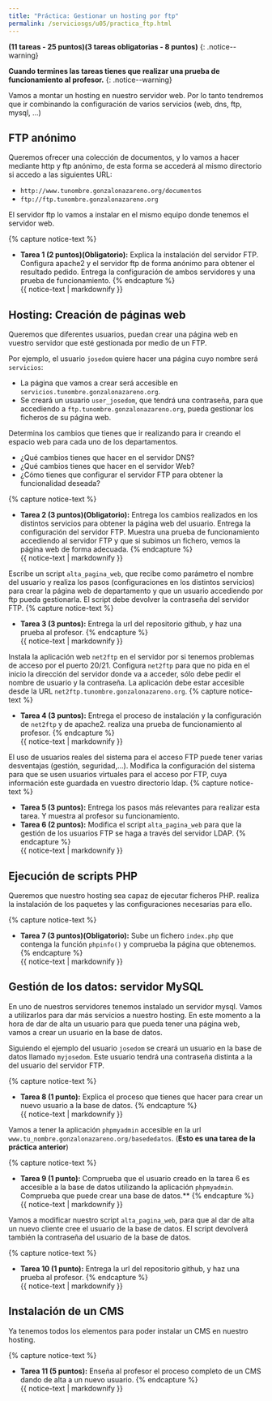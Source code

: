 ```yaml
---
title: "Práctica: Gestionar un hosting por ftp"
permalink: /serviciosgs/u05/practica_ftp.html
---
```


**(11 tareas - 25 puntos)(3 tareas obligatorias - 8 puntos)**
{: .notice--warning}

**Cuando termines las tareas tienes que realizar una prueba de funcionamiento al profesor.**
{: .notice--warning}

Vamos a montar un hosting en nuestro servidor web. Por lo tanto tendremos que ir combinando la configuración de varios servicios (web, dns, ftp, mysql, ...)

## FTP anónimo

Queremos ofrecer una colección de documentos, y lo vamos a hacer mediante http y ftp anónimo, de esta forma se accederá al mismo directorio si accedo a las siguientes URL:

* ``http://www.tunombre.gonzalonazareno.org/documentos``
* ``ftp://ftp.tunombre.gonzalonazareno.org``

El servidor ftp lo vamos a instalar en el mismo equipo donde tenemos el servidor web.

{% capture notice-text %}
* **Tarea 1 (2 puntos)(Obligatorio):** Explica la instalación del servidor FTP. Configura apache2 y el servidor ftp de forma anónimo para obtener el resultado pedido. Entrega la configuración de ambos servidores y una prueba de funcionamiento.
{% endcapture %}<div class="notice--info">{{ notice-text | markdownify }}</div>

## Hosting: Creación de páginas web

Queremos que diferentes usuarios, puedan crear una página web en vuestro servidor que esté gestionada por medio de un FTP. 

Por ejemplo, el usuario `josedom` quiere hacer una página cuyo nombre será `servicios`:

* La página que vamos a crear será accesible en ``servicios.tunombre.gonzalonazareno.org``.
* Se creará un usuario ``user_josedom``, que tendrá una contraseña, para que accediendo a ``ftp.tunombre.gonzalonazareno.org``, pueda gestionar los ficheros de su página web.

Determina los cambios que tienes que ir realizando para ir creando el espacio web para cada uno de los departamentos.

* ¿Qué cambios tienes que hacer en el servidor DNS?
* ¿Qué cambios tienes que hacer en el servidor Web?
* ¿Cómo tienes que configurar el servidor FTP para obtener la funcionalidad deseada?

{% capture notice-text %}
* **Tarea 2 (3 puntos)(Obligatorio):** Entrega los cambios realizados en los distintos servicios para obtener la página web del usuario. Entrega la configuración del servidor FTP. Muestra una prueba de funcionamiento accediendo al servidor FTP y que si subimos un fichero, vemos la página web de forma adecuada.
{% endcapture %}<div class="notice--info">{{ notice-text | markdownify }}</div>

Escribe un script ``alta_pagina_web``, que recibe como parámetro el nombre del usuario y realiza los pasos (configuraciones en los distintos servicios) para crear la página web de departamento y que un usuario accediendo por ftp pueda gestionarla. El script debe devolver la contraseña del servidor FTP.
{% capture notice-text %}
* **Tarea 3 (3 puntos):** Entrega la url del repositorio github, y haz una prueba al profesor.
{% endcapture %}<div class="notice--info">{{ notice-text | markdownify }}</div>

Instala la aplicación web `net2ftp` en el servidor por si tenemos problemas de acceso por el puerto 20/21. Configura `net2ftp` para que no pida en el inicio la dirección del servidor donde va a acceder, sólo debe pedir el nombre de usuario y la contraseña. La aplicación debe estar accesible desde la URL `net2ftp.tunombre.gonzalonazareno.org`.
{% capture notice-text %}
* **Tarea 4 (3 puntos):** Entrega el proceso de instalación y la configuración de `net2ftp` y de apache2. realiza una prueba de funcionamiento al profesor.
{% endcapture %}<div class="notice--info">{{ notice-text | markdownify }}</div>

El uso de usuarios reales del sistema para el acceso FTP puede tener varias desventajas (gestión, seguridad,...). Modifica la configuración del sistema para que se usen usuarios virtuales para el acceso por FTP, cuya información este guardada en vuestro directorio ldap.
{% capture notice-text %}
* **Tarea 5 (3 puntos):** Entrega los pasos más relevantes para realizar esta tarea. Y muestra al profesor su funcionamiento.
* **Tarea 6 (2 puntos):** Modifica el script `alta_pagina_web` para que la gestión de los usuarios FTP se haga a través del servidor LDAP.
{% endcapture %}<div class="notice--info">{{ notice-text | markdownify }}</div>

## Ejecución de scripts PHP

Queremos que nuestro hosting sea capaz de ejecutar ficheros PHP. realiza la instalación de los paquetes y las configuraciones necesarias para ello.

{% capture notice-text %}
* **Tarea 7 (3 puntos)(Obligatorio):** Sube un fichero `index.php` que contenga la función `phpinfo()` y comprueba la página que obtenemos.
{% endcapture %}<div class="notice--info">{{ notice-text | markdownify }}</div>

## Gestión de los datos: servidor MySQL

En uno de nuestros servidores tenemos instalado un servidor mysql. Vamos a utilizarlos para dar más servicios a nuestro hosting. En este momento a la hora de dar de alta un usuario para que pueda tener una página web, vamos a crear un usuario en la base de datos.

Siguiendo el ejemplo del usuario `josedom` se creará un usuario en la base de datos llamado `myjosedom`. Este usuario tendrá una contraseña distinta a la del usuario del servidor FTP.

{% capture notice-text %}
* **Tarea 8 (1 punto):** Explica el proceso que tienes que hacer para crear un nuevo usuario a la base de datos.
{% endcapture %}<div class="notice--info">{{ notice-text | markdownify }}</div>

Vamos a tener la aplicación `phpmyadmin` accesible en la url ``www.tu_nombre.gonzalonazareno.org/basededatos``. (**Esto es una tarea de la práctica anterior**)

{% capture notice-text %}
* **Tarea 9 (1 punto):** Comprueba que el usuario creado en la tarea 6 es accesible a la base de datos utilizando la aplicación `phpmyadmin`. Comprueba que puede crear una base de datos.**
{% endcapture %}<div class="notice--info">{{ notice-text | markdownify }}</div>

Vamos a modificar nuestro script `alta_pagina_web`, para que al dar de alta un nuevo cliente cree el usuario de la base de datos. El script devolverá también la contraseña del usuario de la base de datos.

{% capture notice-text %}
* **Tarea 10 (1 punto):** Entrega la url del repositorio github, y haz una prueba al profesor.
{% endcapture %}<div class="notice--info">{{ notice-text | markdownify }}</div>

## Instalación de un CMS

Ya tenemos todos los elementos para poder instalar un CMS en nuestro hosting. 

{% capture notice-text %}
* **Tarea 11 (5 puntos):** Enseña al profesor el proceso completo de un CMS dando de alta a un nuevo usuario.
{% endcapture %}<div class="notice--info">{{ notice-text | markdownify }}</div>

